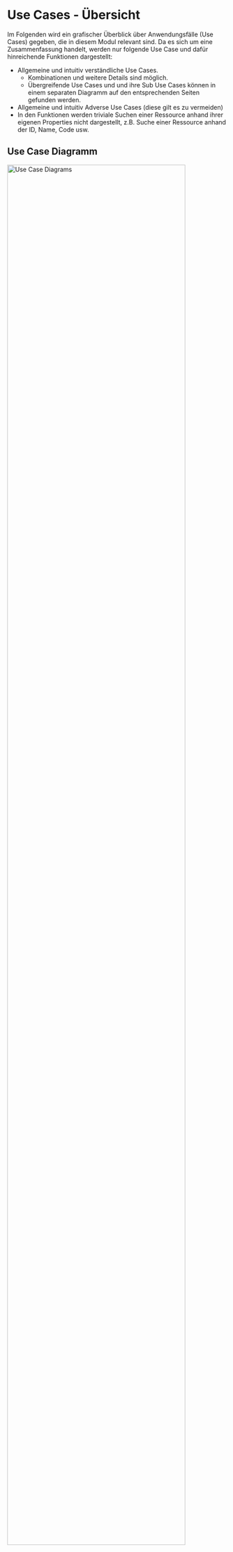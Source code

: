 # Use Cases - Übersicht
Im Folgenden wird ein grafischer Überblick über Anwendungsfälle (Use Cases) gegeben, die in diesem Modul relevant sind. Da es sich um eine Zusammenfassung handelt, werden nur folgende Use Case und dafür hinreichende Funktionen dargestellt:
* Allgemeine und intuitiv verständliche Use Cases.
  * Kombinationen und weitere Details sind möglich.
  * Übergreifende Use Cases und und ihre Sub Use Cases können in einem separaten Diagramm auf den entsprechenden Seiten gefunden werden.
* Allgemeine und intuitiv Adverse Use Cases (diese gilt es zu vermeiden)
* In den Funktionen werden triviale Suchen einer Ressource anhand ihrer eigenen Properties nicht dargestellt, z.B. Suche einer Ressource anhand der ID, Name, Code usw.


## Use Case Diagramm

<img src="https://raw.githubusercontent.com/gematik/spec-ISiK-Terminplanung/rc/main-stufe-4/Material/images/diagrams/usecases.svg" alt="Use Case Diagrams" width="90%"/>


